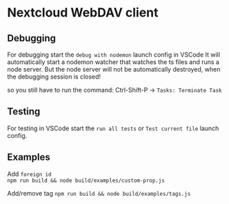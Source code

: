 # Nextcloud WebDAV client

## Debugging

For debugging start the `debug with nodemon` launch config in VSCode It will
automatically start a nodemon watcher that watches the ts files and runs a node
server. But the node server will not be automatically destroyed, when the
debugging session is closed!

so you still have to run the command: Ctrl-Shift-P -> `Tasks: Terminate Task`

## Testing

For testing in VSCode start the `run all tests` or `Test current file` launch
config.

## Examples

Add `foreign id`  
`npm run build && node build/examples/custom-prop.js`

Add/remove tag `npm run build && node build/examples/tags.js`
